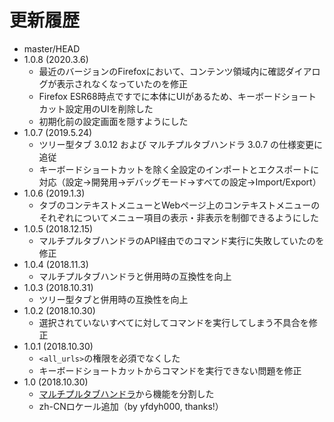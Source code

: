 # 更新履歴

 - master/HEAD
 - 1.0.8 (2020.3.6)
   * 最近のバージョンのFirefoxにおいて、コンテンツ領域内に確認ダイアログが表示されなくなっていたのを修正
   * Firefox ESR68時点ですでに本体にUIがあるため、キーボードショートカット設定用のUIを削除した
   * 初期化前の設定画面を隠すようにした
 - 1.0.7 (2019.5.24)
   * ツリー型タブ 3.0.12 および マルチプルタブハンドラ 3.0.7 の仕様変更に追従
   * キーボードショートカットを除く全設定のインポートとエクスポートに対応（設定→開発用→デバッグモード→すべての設定→Import/Export）
 - 1.0.6 (2019.1.3)
   * タブのコンテキストメニューとWebページ上のコンテキストメニューのそれぞれについてメニュー項目の表示・非表示を制御できるようにした
 - 1.0.5 (2018.12.15)
   * マルチプルタブハンドラのAPI経由でのコマンド実行に失敗していたのを修正
 - 1.0.4 (2018.11.3)
   * マルチプルタブハンドラと併用時の互換性を向上
 - 1.0.3 (2018.10.31)
   * ツリー型タブと併用時の互換性を向上
 - 1.0.2 (2018.10.30)
   * 選択されていないすべてに対してコマンドを実行してしまう不具合を修正
 - 1.0.1 (2018.10.30)
   * `<all_urls>`の権限を必須でなくした
   * キーボードショートカットからコマンドを実行できない問題を修正
 - 1.0 (2018.10.30)
   * [マルチプルタブハンドラ](https://addons.mozilla.org/firefox/addon/multiple-tab-handler/)から機能を分割した
   * zh-CNロケール追加（by yfdyh000, thanks!）

